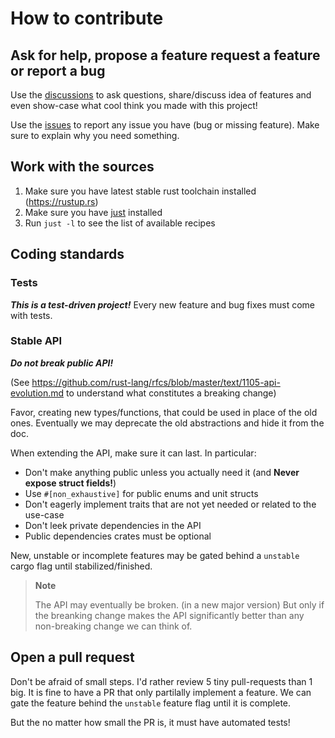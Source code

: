 # How to contribute

## Ask for help, propose a feature request a feature or report a bug

Use the [discussions](https://github.com/jcornaz/beancount_parser_2/discussions) to ask questions, share/discuss idea of features and even show-case what cool think you made with this project!

Use the [issues](https://github.com/jcornaz/beancount_parser_2/issues) to report any issue you have (bug or missing feature). Make sure to explain why you need something.


## Work with the sources

1. Make sure you have latest stable rust toolchain installed (https://rustup.rs)
2. Make sure you have [just](https://just.systems/man/en/chapter_4.html) installed
3. Run `just -l` to see the list of available recipes

## Coding standards

### Tests

***This is a test-driven project!*** Every new feature and bug fixes must come with tests.

### Stable API

***Do not break public API!***

(See https://github.com/rust-lang/rfcs/blob/master/text/1105-api-evolution.md to understand what constitutes a breaking change)

Favor, creating new types/functions, that could be used in place of the old ones.
Eventually we may deprecate the old abstractions and hide it from the doc.

When extending the API, make sure it can last. In particular:
* Don't make anything public unless you actually need it (and **Never expose struct fields!**)
* Use `#[non_exhaustive]` for public enums and unit structs
* Don't eagerly implement traits that are not yet needed or related to the use-case
* Don't leek private dependencies in the API
* Public dependencies crates must be optional

New, unstable or incomplete features may be gated behind a `unstable` cargo flag until stabilized/finished.

> **Note**
>
> The API may eventually be broken. (in a new major version)
> But only if the breanking change makes the API significantly better than any non-breaking change we can think of.


## Open a pull request

Don't be afraid of small steps. I'd rather review 5 tiny pull-requests than 1 big. It is fine to have a PR that only partilally implement a feature. We can gate the feature behind the `unstable` feature flag until it is complete.

But the no matter how small the PR is, it must have automated tests!
